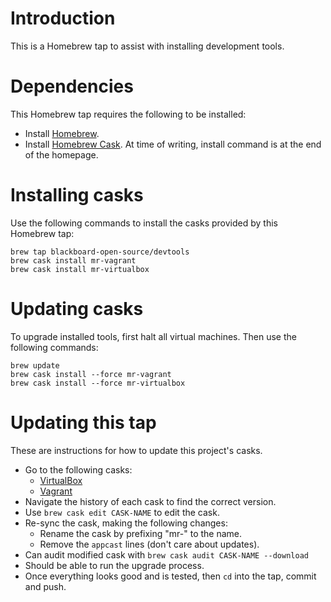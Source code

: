# Introduction

This is a Homebrew tap to assist with installing development tools.

# Dependencies

This Homebrew tap requires the following to be installed:

* Install [Homebrew](https://brew.sh).
* Install [Homebrew Cask](https://caskroom.github.io).  At time of writing, install command is at the end of the homepage.

# Installing casks

Use the following commands to install the casks provided by this Homebrew tap:

    brew tap blackboard-open-source/devtools
    brew cask install mr-vagrant
    brew cask install mr-virtualbox

# Updating casks

To upgrade installed tools, first halt all virtual machines. Then use the following commands:

    brew update
    brew cask install --force mr-vagrant
    brew cask install --force mr-virtualbox

# Updating this tap

These are instructions for how to update this project's casks.

* Go to the following casks:
  * [VirtualBox](https://github.com/caskroom/homebrew-cask/blob/master/Casks/virtualbox.rb)
  * [Vagrant](https://github.com/caskroom/homebrew-cask/blob/master/Casks/vagrant.rb)
* Navigate the history of each cask to find the correct version.
* Use `brew cask edit CASK-NAME` to edit the cask.
* Re-sync the cask, making the following changes:
  * Rename the cask by prefixing "mr-" to the name.
  * Remove the `appcast` lines (don't care about updates).
* Can audit modified cask with `brew cask audit CASK-NAME --download`
* Should be able to run the upgrade process.
* Once everything looks good and is tested, then `cd` into the tap, commit and push.
